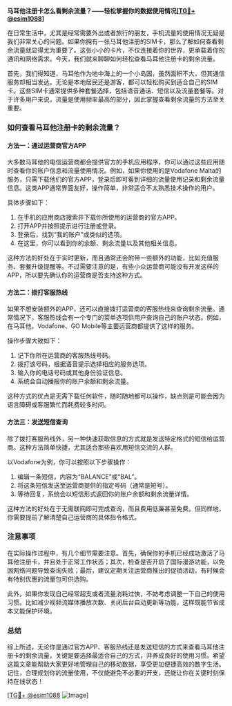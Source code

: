 **马耳他注册卡怎么看剩余流量？——轻松掌握你的数据使用情况[[TG💪+ @esim1088](https://t.me/s/esim1088)]**

在日常生活中，尤其是经常需要外出或者旅行的朋友，手机流量的使用情况无疑是我们非常关心的问题。如果你拥有一张马耳他注册的SIM卡，那么了解如何查看剩余流量就显得尤为重要了。这张小小的卡片，不仅连接着你的世界，更承载着你的通讯和网络需求。今天，我们就来聊聊如何轻松查看马耳他注册卡的剩余流量。

首先，我们得知道，马耳他作为地中海上的一个小岛国，虽然面积不大，但其通信服务却相当发达。无论是本地居民还是游客，都可以轻松购买到适合自己的SIM卡。这些SIM卡通常提供多种套餐选择，包括语音通话、短信以及流量套餐等。对于许多用户来说，流量是使用频率最高的部分，因此掌握查看剩余流量的方法至关重要。

### 如何查看马耳他注册卡的剩余流量？

#### 方法一：通过运营商官方APP

大多数马耳他的电信运营商都会提供官方的手机应用程序，你可以通过这些应用随时查看你的账户信息和流量使用情况。例如，如果你使用的是Vodafone Malta的服务，只需下载他们的官方APP，登录后即可看到详细的流量使用记录和剩余流量信息。这类APP通常界面友好，操作简单，非常适合不太熟悉技术操作的用户。

具体步骤如下：
1. 在手机的应用商店搜索并下载你所使用的运营商的官方APP。
2. 打开APP并按照提示进行注册或登录。
3. 登录后，找到“我的账户”或类似的选项。
4. 在这里，你可以看到你的余额、剩余流量以及其他相关信息。

这种方法的好处在于实时更新，而且通常还会附带一些额外的功能，比如充值服务、套餐升级提醒等。不过需要注意的是，有些小众运营商可能没有开发这样的APP，所以要先确认你的运营商是否支持这种方式。

#### 方法二：拨打客服热线

如果不想安装额外的APP，还可以直接拨打运营商的客服热线来查询剩余流量。通常情况下，客服热线会有一个专门的菜单选项供用户查询自己的账户状态。例如，在马耳他，Vodafone、GO Mobile等主要运营商都提供了这样的服务。

操作步骤大致如下：
1. 记下你所在运营商的客服热线号码。
2. 拨打该号码，根据语音提示选择相应的服务选项。
3. 输入你的电话号码或其他身份验证信息。
4. 系统会自动播报你的账户余额和剩余流量。

这种方式的优点是无需下载任何软件，随时随地都可以操作，缺点则是可能会因为语言障碍或客服繁忙而耗费较多时间。

#### 方法三：发送短信查询

除了拨打客服热线外，另一种快速获取信息的方式就是发送特定格式的短信给运营商。这种方法简单快捷，尤其适合那些喜欢用短信交流的人群。

以Vodafone为例，你可以按照以下步骤操作：
1. 编辑一条短信，内容为“BALANCE”或“BAL”。
2. 将这条短信发送至运营商提供的指定号码（通常是短号）。
3. 等待回复，系统会以短信形式返回你的账户余额和剩余流量详情。

这种方法的好处在于无需联网即可完成查询，而且费用低廉甚至免费。但同样地，你需要提前了解清楚自己运营商的具体指令格式。

### 注意事项

在实际操作过程中，有几个细节需要注意。首先，确保你的手机已经成功激活了马耳他注册卡，并且处于正常工作状态；其次，检查是否开启了国际漫游功能，以免因网络问题导致查询失败；最后，建议定期关注运营商推出的促销活动，有时候会有特别优惠的流量包可供选购。

此外，如果你发现自己经常超支或者流量消耗过快，不妨考虑调整一下自己的使用习惯。比如减少视频流媒体播放次数、关闭后台自动更新等功能，这样既能节省成本又能保护环境。

### 总结

综上所述，无论你是通过官方APP、客服热线还是发送短信的方式来查看马耳他注册卡的剩余流量，关键是要选择最适合自己的方式，并养成良好的使用习惯。希望这篇文章能帮助大家更好地管理自己的移动数据，享受更加便捷高效的数字生活。记住，合理规划你的流量使用，不仅能避免不必要的开支，还能让你在关键时刻保持在线状态！

[[TG💪+ @esim1088](https://t.me/s/esim1088) ![Image](https://i.postimg.cc/4NQfJmqS/Snipaste-2025-05-13-00-14-12.png)]